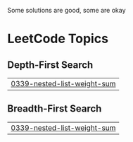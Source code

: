 Some solutions are good, some are okay

<!---LeetCode Topics Start-->
# LeetCode Topics
## Depth-First Search
|  |
| ------- |
| [0339-nested-list-weight-sum](https://github.com/rishit5/lcgrind/tree/master/0339-nested-list-weight-sum) |
## Breadth-First Search
|  |
| ------- |
| [0339-nested-list-weight-sum](https://github.com/rishit5/lcgrind/tree/master/0339-nested-list-weight-sum) |
<!---LeetCode Topics End-->